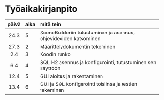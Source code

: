 # Työaikakirjanpito #
 | päivä | aika | mitä tein  |
| :----:|:-----| :-----|
| 24.3  | 5    | SceneBuilderiin tutustuminen ja asennus, ohjevideoiden katsominen |
| 27.3  | 2    | Määrittelydokumentin tekeminen |
| 2.4   | 3    | Koodin runko |
| 6.4   | 4    | SQL H2 asennus ja konfigurointi, tutustuminen sen käyttöön |
| 12.4  | 5    | GUI aloitus ja rakentaminen |
| 13.4  | 6    | GUI ja SQL konfigurointi toisiinsa ja testien tekeminen |
